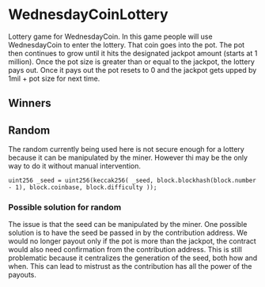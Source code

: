 # WednesdayCoinLottery
Lottery game for WednesdayCoin. In this game people will use WednesdayCoin to enter the lottery. That coin goes into the pot. The pot then continues to grow until it hits the designated jackpot amount (starts at 1 million). Once the pot size is greater than or equal to the jackpot, the lottery pays out. Once it pays out the pot resets to 0 and the jackpot gets upped by 1mil + pot size for next time.

## Winners

## Random
The random currently being used here is not secure enough for a lottery because it can be manipulated by the miner. However thi may be the only way to do it without manual intervention.

`uint256 _seed = uint256(keccak256(
                _seed,
                block.blockhash(block.number - 1),
                block.coinbase,
                block.difficulty
            ));`

### Possible solution for random
The issue is that the seed can be manipulated by the miner. One possible solution is to have the seed be passed in by the contribution address.  We would no longer payout only if the pot is more than the jackpot, the contract would also need confirmation from the contribution address. This is still problematic because it centralizes the generation of the seed, both how and when. This can lead to mistrust as the contribution has all the power of the payouts.
